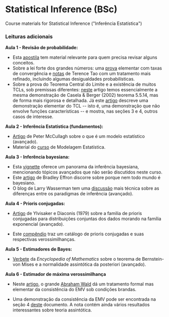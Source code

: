 # Statistical Inference (BSc)
Course materials for Statistical Inference ("Inferência Estatística")

### Leituras adicionais

**Aula 1 - Revisão de probabilidade:**

- Esta [apostila](https://sites.google.com/site/probfgv/Livro_probabilidade.pdf?attredirects=0) tem material relevante para quem precisa revisar alguns conceitos. 
- Sobre a lei forte dos grandes números: uma [prova](http://www.im.ufrj.br/nuno/SLLN.pdf) elementar com taxas de convergência e [notas](https://terrytao.wordpress.com/2008/06/18/the-strong-law-of-large-numbers/) de Terence Tao com um tratamento mais refinado, incluindo algumas desigualdades probabilísticas. 
- Sobre a prova do Teorema Central do Limite e a existência de muitos TCLs, sob premissas diferentes: [neste](http://downloads.hindawi.com/journals/aaa/2013/294910.pdf) artigo temos essencialmente a mesma demonstração de Casela & Berger (2002) teorema 5.5.14, mas de forma mais rigorosa e detalhada. 
Já este [artigo](https://github.com/maxbiostat/Statistical_Inference_BSc/blob/master/material_apoio/Trotter1959_Article_AnElementaryProofOfTheCentralL.pdf) descreve uma demonstração elementar do TCL -- isto é, uma demonstração que não envolve funções características -- e mostra, nas seções 3 e 4, outros casos de interesse.

**Aula 2 - Inferência Estatística (fundamentos):**

- [Artigo](https://projecteuclid.org/download/pdf_1/euclid.aos/1035844977) de Peter McCullagh sobre o que é um modelo estatístico (avançado).
- Material do [curso](https://github.com/maxbiostat/stats_modelling) de Modelagem Estatística. 

**Aula 3 - Inferência bayesiana:**

- Esta [vignette](https://cran.r-project.org/web/packages/LaplacesDemon/vignettes/BayesianInference.pdf) oferece um panorama da inferência bayesiana, mencionando tópicos avançados que não serão discutidos neste curso.  
- Este [artigo](http://www.cs.ru.nl/P.Lucas/teaching/CI/efron.pdf) de Bradley Effron discorre sobre porque nem todo mundo é bayesiano.
- O blog de Larry Wasserman tem uma [discussão](https://normaldeviate.wordpress.com/2012/11/17/what-is-bayesianfrequentist-inference/) mais técnica sobre as diferenças entre os paradigmas de inferência (avançado).

**Aula 4 - Prioris conjugadas:**

- [Artigo](https://projecteuclid.org/euclid.aos/1176344611) de Ylvisaker e Diaconis (1979) sobre a familia de prioris conjugadas para distribuições conjuntas dos dados morando na família exponencial (avançado).

- Este [compêndio](https://www.johndcook.com/CompendiumOfConjugatePriors.pdf) traz um catálogo de prioris conjugadas e suas respectivas verossimilhanças.

**Aula 5 - Estimadores de Bayes:**

- [Verbete](https://encyclopediaofmath.org/wiki/Bernstein-von_Mises_theorem) da _Encyclopedia of Mathematics_ sobre o teorema de Bernstein-von Mises e a normalidade assintótica da posteriori (avançado).

**Aula 6 - Estimador de máxima verossimilhança**

- Neste [artigo](https://www.jstor.org/stable/pdf/2236315.pdf?casa_token=vEzRlL3BCkMAAAAA:YCNdxwXeHAO4Kv5NktCHa8xMBbjnYBwIR9L90nwI966gZlEhugejQnXkJrVlFM-NHYVRnyafYs3hXQ8TmxyCvDEkffhwX1GK0GvmU5wRfUYB1nEhxhXtvg), o grande [Abraham Wald](https://en.wikipedia.org/wiki/Abraham_Wald) dá um tratamento formal mas elementar da consistência do EMV sob condições brandas.

- Uma demonstração da consistência da EMV pode ser encontrada na seção 4 [deste](http://www.stat.cmu.edu/~larry/=stat705/Lecture9.pdf) documento. 
A nota contém ainda vários resultados interessantes sobre teoria assintótica.

